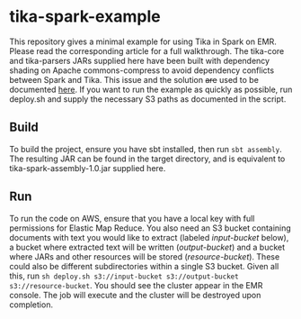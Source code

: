 # tika-spark-example
This repository gives a minimal example for using Tika in Spark on EMR. Please read the corresponding article for a full walkthrough. The tika-core and tika-parsers JARs supplied here have been built with dependency shading on Apache commons-compress to avoid dependency conflicts between Spark and Tika. This issue and the solution ~~are~~ used to be documented [here](https://forums.databricks.com/questions/28378/trying-to-use-apache-tika-on-databricks.html). If you want to run the example as quickly as possible, run deploy.sh and supply the necessary S3 paths as documented in the script. 

## Build
To build the project, ensure you have sbt installed, then run <code>sbt assembly</code>. The resulting JAR can be found in the target directory, and is equivalent to tika-spark-assembly-1.0.jar supplied here.

## Run
To run the code on AWS, ensure that you have a local key with full permissions for Elastic Map Reduce. You also need an S3 bucket containing documents with text you would like to extract (labeled *input-bucket* below), a bucket where extracted text will be written (*output-bucket*) and a bucket where JARs and other resources will be stored (*resource-bucket*). These could also be different subdirectories within a single S3 bucket. Given all this, run <code>sh deploy.sh s3://input-bucket s3://output-bucket s3://resource-bucket</code>. You should see the cluster appear in the EMR console. The job will execute and the cluster will be destroyed upon completion. 